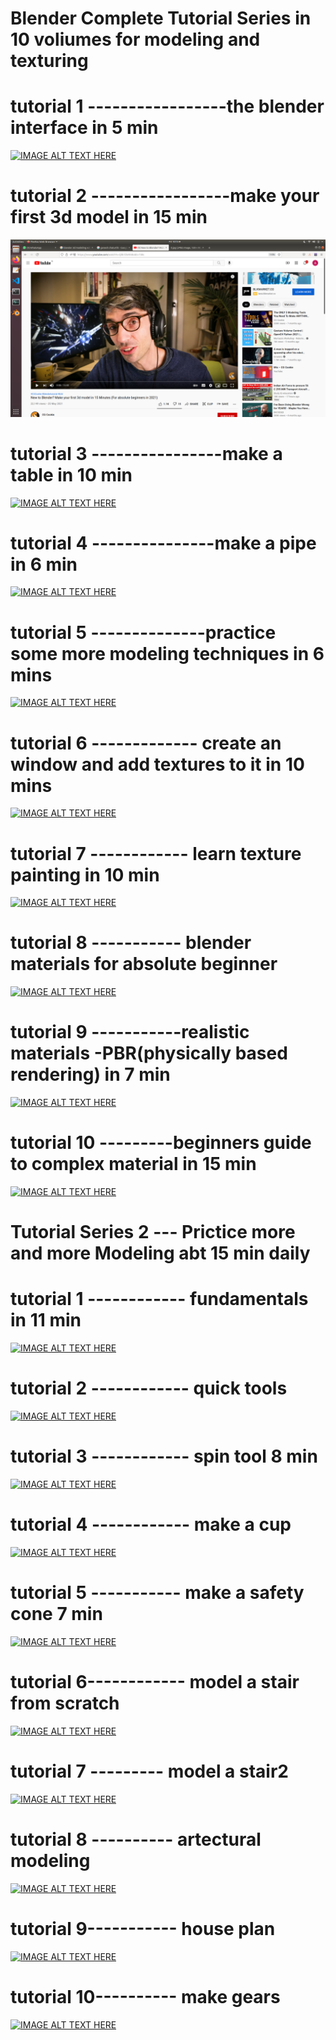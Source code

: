 # Blender Complete Tutorial Series in 10 voliumes for modeling and texturing

# tutorial 1 -----------------the blender interface in 5 min
[![IMAGE ALT TEXT HERE](https://img.youtube.com/vi/Dh9qhS7UgeU/0.jpg)](https://www.youtube.com/watch?v=Dh9qhS7UgeU)

# tutorial 2 -----------------make your first 3d model in 15 min
[![IMAGE ALT TEXT HERE](images/1-2.png)](https://www.youtube.com/watch?v=QlErCEe9A8o&t=158s)

# tutorial 3 ----------------make a table in 10 min
[![IMAGE ALT TEXT HERE](https://img.youtube.com/vi/v2Zb4BsD2K8/0.jpg)](https://www.youtube.com/watch?v=v2Zb4BsD2K8)

# tutorial 4 ---------------make a pipe in 6 min 
[![IMAGE ALT TEXT HERE](https://img.youtube.com/vi/_3NFtRBDCV0/0.jpg)](https://www.youtube.com/watch?v=_3NFtRBDCV0)

# tutorial 5 --------------practice some more modeling techniques in 6 mins
[![IMAGE ALT TEXT HERE](https://img.youtube.com/vi/VYN9g-U7uco&list=PLboXykqtm8dwGbepocDtEfOy9up8ebQMG/0.jpg)](https://www.youtube.com/watch?v=VYN9g-U7uco&list=PLboXykqtm8dwGbepocDtEfOy9up8ebQMG)

# tutorial 6 ------------- create an window and add textures to it in 10 mins 
[![IMAGE ALT TEXT HERE](https://img.youtube.com/vi/yrQlaGbpnDE/0.jpg)](https://www.youtube.com/watch?v=yrQlaGbpnDE)

# tutorial 7 ------------ learn texture painting in 10 min 
[![IMAGE ALT TEXT HERE](https://img.youtube.com/vi/2zxzUi_ctDI&list=PLboXykqtm8dwGbepocDtEfOy9up8ebQMG&index=4/0.jpg)](https://www.youtube.com/watch?v=2zxzUi_ctDI&list=PLboXykqtm8dwGbepocDtEfOy9up8ebQMG&index=4)

# tutorial 8 ----------- blender materials for absolute beginner 
[![IMAGE ALT TEXT HERE](https://img.youtube.com/vi/mjZzxDKSvBE/0.jpg)](https://www.youtube.com/watch?v=mjZzxDKSvBE)
# tutorial 9 -----------realistic materials -PBR(physically based rendering) in 7 min 
[![IMAGE ALT TEXT HERE](https://img.youtube.com/vi/A7QteBvUOdQ/0.jpg)](https://www.youtube.com/watch?v=A7QteBvUOdQ)
# tutorial 10 ---------beginners guide to complex material in 15 min 
[![IMAGE ALT TEXT HERE](https://img.youtube.com/vi/moKFSMJwpmE/0.jpg)](https://www.youtube.com/watch?v=moKFSMJwpmE)


# Tutorial Series 2 ---   Prictice more and more Modeling abt 15 min daily

# tutorial 1 ------------ fundamentals in 11 min 
[![IMAGE ALT TEXT HERE](https://img.youtube.com/vi/OVbIOHAI3iY/0.jpg)](https://www.youtube.com/watch?v=OVbIOHAI3iY)
# tutorial 2 ------------ quick tools 
[![IMAGE ALT TEXT HERE](https://img.youtube.com/vi/sKX2tgope-Y&t=76s/0.jpg)](https://www.youtube.com/watch?v=sKX2tgope-Y&t=76s)
# tutorial 3 ------------ spin tool  8 min
[![IMAGE ALT TEXT HERE](https://img.youtube.com/vi/2MVmxTzbSrU/0.jpg)](https://www.youtube.com/watch?v=2MVmxTzbSrU)
# tutorial 4 ------------ make a cup 
[![IMAGE ALT TEXT HERE](https://img.youtube.com/vi/4yHRhgwSTHE/0.jpg)](https://www.youtube.com/watch?v=4yHRhgwSTHE)
# tutorial 5 -----------  make a safety cone 7 min  
[![IMAGE ALT TEXT HERE](https://img.youtube.com/vi/fBLMwX8uewY&list=PL0sleyIddsC0eDdPNjluk1fnca_STin72/0.jpg)](https://www.youtube.com/watch?v=fBLMwX8uewY&list=PL0sleyIddsC0eDdPNjluk1fnca_STin72)
# tutorial 6------------ model a stair from scratch 
[![IMAGE ALT TEXT HERE](https://img.youtube.com/vi/UZbVC9imtIg/0.jpg)](https://www.youtube.com/watch?v=UZbVC9imtIg)
# tutorial 7 ---------   model a stair2 
[![IMAGE ALT TEXT HERE](https://img.youtube.com/vi/UKAvwAqymJU/0.jpg)](https://www.youtube.com/watch?v=UKAvwAqymJU)
# tutorial 8 ----------  artectural modeling 
[![IMAGE ALT TEXT HERE](https://img.youtube.com/vi/l-aom9PyosM/0.jpg)](https://www.youtube.com/watch?v=l-aom9PyosM)
# tutorial 9-----------  house plan 
[![IMAGE ALT TEXT HERE](https://img.youtube.com/vi/eiDVmoecTw4/0.jpg)](https://www.youtube.com/watch?v=eiDVmoecTw4)
# tutorial 10----------  make gears
[![IMAGE ALT TEXT HERE](https://img.youtube.com/vi/cN3dvb0_py0/0.jpg)](https://www.youtube.com/watch?v=cN3dvb0_py0)


